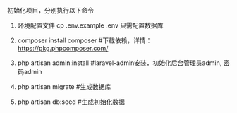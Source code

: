 初始化项目，分别执行以下命令
1. 环境配置文件 cp .env.example .env 
只需配置数据库

2. composer install  composer #下载依赖，详情：https://pkg.phpcomposer.com/
3. php artisan admin:install #laravel-admin安装，初始化后台管理员admin, 密码admin
4. php artisan migrate #生成数据库
5. php artisan db:seed #生成初始化数据